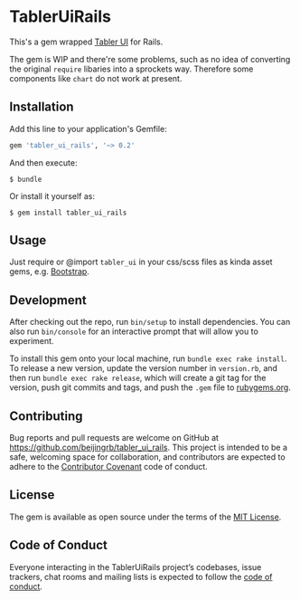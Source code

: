 # TablerUiRails

This's a gem wrapped [Tabler UI](https://github.com/tabler/tabler) for Rails.

The gem is WIP and there're some problems, such as no idea of converting the original `require` libaries into a sprockets way. Therefore some components like `chart` do not work at present.

## Installation

Add this line to your application's Gemfile:

```ruby
gem 'tabler_ui_rails', '~> 0.2'
```

And then execute:

    $ bundle

Or install it yourself as:

    $ gem install tabler_ui_rails

## Usage

Just require or @import `tabler_ui` in your css/scss files as kinda asset gems, e.g. [Bootstrap](https://github.com/twbs/bootstrap-rubygem).

## Development

After checking out the repo, run `bin/setup` to install dependencies. You can also run `bin/console` for an interactive prompt that will allow you to experiment.

To install this gem onto your local machine, run `bundle exec rake install`. To release a new version, update the version number in `version.rb`, and then run `bundle exec rake release`, which will create a git tag for the version, push git commits and tags, and push the `.gem` file to [rubygems.org](https://rubygems.org).

## Contributing

Bug reports and pull requests are welcome on GitHub at https://github.com/beijingrb/tabler_ui_rails. This project is intended to be a safe, welcoming space for collaboration, and contributors are expected to adhere to the [Contributor Covenant](http://contributor-covenant.org) code of conduct.

## License

The gem is available as open source under the terms of the [MIT License](https://opensource.org/licenses/MIT).

## Code of Conduct

Everyone interacting in the TablerUiRails project’s codebases, issue trackers, chat rooms and mailing lists is expected to follow the [code of conduct](https://github.com/beijingrb/tabler_ui_rails/blob/master/CODE_OF_CONDUCT.md).
